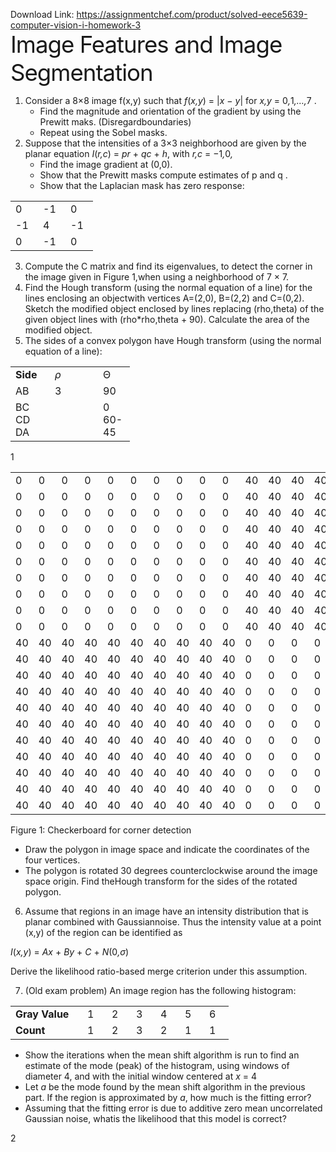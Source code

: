 Download Link: https://assignmentchef.com/product/solved-eece5639-computer-vision-i-homework-3
<br>
<span style="font-size: 2.61792em; letter-spacing: -1px; font-family: -apple-system, BlinkMacSystemFont, 'Segoe UI', Roboto, Oxygen-Sans, Ubuntu, Cantarell, 'Helvetica Neue', sans-serif;">Image Features and Image Segmentation</span>

<ol>

 <li>Consider a 8×8 image f(x,y) such that <em>f</em>(<em>x,y</em>) = |<em>x </em>− <em>y</em>| for <em>x,y </em>= 0<em>,</em>1<em>,…,</em>7 .

  <ul>

   <li>Find the magnitude and orientation of the gradient by using the Prewitt maks. (Disregardboundaries)</li>

   <li>Repeat using the Sobel masks.</li>

  </ul></li>

 <li>Suppose that the intensities of a 3×3 neighborhood are given by the planar equation <em>I</em>(<em>r,c</em>) = <em>pr </em>+ <em>qc </em>+ <em>h</em>, with <em>r,c </em>= −1<em>,</em>0<em>,</em>

  <ul>

   <li>Find the image gradient at (0,0).</li>

   <li>Show that the Prewitt masks compute estimates of p and q .</li>

   <li>Show that the Laplacian mask has zero response:</li>

  </ul></li>

</ol>

<table width="84">

 <tbody>

  <tr>

   <td width="28">0</td>

   <td width="28">-1</td>

   <td width="28">0</td>

  </tr>

  <tr>

   <td width="28">-1</td>

   <td width="28">4</td>

   <td width="28">-1</td>

  </tr>

  <tr>

   <td width="28">0</td>

   <td width="28">-1</td>

   <td width="28">0</td>

  </tr>

 </tbody>

</table>

<ol start="3">

 <li>Compute the C matrix and find its eigenvalues, to detect the corner in the image given in Figure 1,when using a neighborhood of 7 × 7.</li>

 <li>Find the Hough transform (using the normal equation of a line) for the lines enclosing an objectwith vertices A=(2,0), B=(2,2) and C=(0,2). Sketch the modified object enclosed by lines replacing (rho,theta) of the given object lines with (rho*rho,theta + 90). Calculate the area of the modified object.</li>

 <li>The sides of a convex polygon have Hough transform (using the normal equation of a line):</li>

</ol>

<table width="143">

 <tbody>

  <tr>

   <td width="47"><strong>Side</strong></td>

   <td width="61"><em>ρ</em></td>

   <td width="35">Θ</td>

  </tr>

  <tr>

   <td width="47">AB</td>

   <td width="61">3</td>

   <td width="35">90</td>

  </tr>

  <tr>

   <td width="47">BC CD DA</td>

   <td width="61"></td>

   <td width="35">0 60-45</td>

  </tr>

 </tbody>

</table>

1

<table width="584">

 <tbody>

  <tr>

   <td width="29">0</td>

   <td width="29">0</td>

   <td width="29">0</td>

   <td width="29">0</td>

   <td width="29">0</td>

   <td width="29">0</td>

   <td width="29">0</td>

   <td width="29">0</td>

   <td width="29">0</td>

   <td width="29">0</td>

   <td width="29">40</td>

   <td width="29">40</td>

   <td width="29">40</td>

   <td width="29">40</td>

   <td width="29">40</td>

   <td width="29">40</td>

   <td width="29">40</td>

   <td width="29">40</td>

   <td width="29">40</td>

   <td width="29">40</td>

  </tr>

  <tr>

   <td width="29">0</td>

   <td width="29">0</td>

   <td width="29">0</td>

   <td width="29">0</td>

   <td width="29">0</td>

   <td width="29">0</td>

   <td width="29">0</td>

   <td width="29">0</td>

   <td width="29">0</td>

   <td width="29">0</td>

   <td width="29">40</td>

   <td width="29">40</td>

   <td width="29">40</td>

   <td width="29">40</td>

   <td width="29">40</td>

   <td width="29">40</td>

   <td width="29">40</td>

   <td width="29">40</td>

   <td width="29">40</td>

   <td width="29">40</td>

  </tr>

  <tr>

   <td width="29">0</td>

   <td width="29">0</td>

   <td width="29">0</td>

   <td width="29">0</td>

   <td width="29">0</td>

   <td width="29">0</td>

   <td width="29">0</td>

   <td width="29">0</td>

   <td width="29">0</td>

   <td width="29">0</td>

   <td width="29">40</td>

   <td width="29">40</td>

   <td width="29">40</td>

   <td width="29">40</td>

   <td width="29">40</td>

   <td width="29">40</td>

   <td width="29">40</td>

   <td width="29">40</td>

   <td width="29">40</td>

   <td width="29">40</td>

  </tr>

  <tr>

   <td width="29">0</td>

   <td width="29">0</td>

   <td width="29">0</td>

   <td width="29">0</td>

   <td width="29">0</td>

   <td width="29">0</td>

   <td width="29">0</td>

   <td width="29">0</td>

   <td width="29">0</td>

   <td width="29">0</td>

   <td width="29">40</td>

   <td width="29">40</td>

   <td width="29">40</td>

   <td width="29">40</td>

   <td width="29">40</td>

   <td width="29">40</td>

   <td width="29">40</td>

   <td width="29">40</td>

   <td width="29">40</td>

   <td width="29">40</td>

  </tr>

  <tr>

   <td width="29">0</td>

   <td width="29">0</td>

   <td width="29">0</td>

   <td width="29">0</td>

   <td width="29">0</td>

   <td width="29">0</td>

   <td width="29">0</td>

   <td width="29">0</td>

   <td width="29">0</td>

   <td width="29">0</td>

   <td width="29">40</td>

   <td width="29">40</td>

   <td width="29">40</td>

   <td width="29">40</td>

   <td width="29">40</td>

   <td width="29">40</td>

   <td width="29">40</td>

   <td width="29">40</td>

   <td width="29">40</td>

   <td width="29">40</td>

  </tr>

  <tr>

   <td width="29">0</td>

   <td width="29">0</td>

   <td width="29">0</td>

   <td width="29">0</td>

   <td width="29">0</td>

   <td width="29">0</td>

   <td width="29">0</td>

   <td width="29">0</td>

   <td width="29">0</td>

   <td width="29">0</td>

   <td width="29">40</td>

   <td width="29">40</td>

   <td width="29">40</td>

   <td width="29">40</td>

   <td width="29">40</td>

   <td width="29">40</td>

   <td width="29">40</td>

   <td width="29">40</td>

   <td width="29">40</td>

   <td width="29">40</td>

  </tr>

  <tr>

   <td width="29">0</td>

   <td width="29">0</td>

   <td width="29">0</td>

   <td width="29">0</td>

   <td width="29">0</td>

   <td width="29">0</td>

   <td width="29">0</td>

   <td width="29">0</td>

   <td width="29">0</td>

   <td width="29">0</td>

   <td width="29">40</td>

   <td width="29">40</td>

   <td width="29">40</td>

   <td width="29">40</td>

   <td width="29">40</td>

   <td width="29">40</td>

   <td width="29">40</td>

   <td width="29">40</td>

   <td width="29">40</td>

   <td width="29">40</td>

  </tr>

  <tr>

   <td width="29">0</td>

   <td width="29">0</td>

   <td width="29">0</td>

   <td width="29">0</td>

   <td width="29">0</td>

   <td width="29">0</td>

   <td width="29">0</td>

   <td width="29">0</td>

   <td width="29">0</td>

   <td width="29">0</td>

   <td width="29">40</td>

   <td width="29">40</td>

   <td width="29">40</td>

   <td width="29">40</td>

   <td width="29">40</td>

   <td width="29">40</td>

   <td width="29">40</td>

   <td width="29">40</td>

   <td width="29">40</td>

   <td width="29">40</td>

  </tr>

  <tr>

   <td width="29">0</td>

   <td width="29">0</td>

   <td width="29">0</td>

   <td width="29">0</td>

   <td width="29">0</td>

   <td width="29">0</td>

   <td width="29">0</td>

   <td width="29">0</td>

   <td width="29">0</td>

   <td width="29">0</td>

   <td width="29">40</td>

   <td width="29">40</td>

   <td width="29">40</td>

   <td width="29">40</td>

   <td width="29">40</td>

   <td width="29">40</td>

   <td width="29">40</td>

   <td width="29">40</td>

   <td width="29">40</td>

   <td width="29">40</td>

  </tr>

  <tr>

   <td width="29">0</td>

   <td width="29">0</td>

   <td width="29">0</td>

   <td width="29">0</td>

   <td width="29">0</td>

   <td width="29">0</td>

   <td width="29">0</td>

   <td width="29">0</td>

   <td width="29">0</td>

   <td width="29">0</td>

   <td width="29">40</td>

   <td width="29">40</td>

   <td width="29">40</td>

   <td width="29">40</td>

   <td width="29">40</td>

   <td width="29">40</td>

   <td width="29">40</td>

   <td width="29">40</td>

   <td width="29">40</td>

   <td width="29">40</td>

  </tr>

  <tr>

   <td width="29">40</td>

   <td width="29">40</td>

   <td width="29">40</td>

   <td width="29">40</td>

   <td width="29">40</td>

   <td width="29">40</td>

   <td width="29">40</td>

   <td width="29">40</td>

   <td width="29">40</td>

   <td width="29">40</td>

   <td width="29">0</td>

   <td width="29">0</td>

   <td width="29">0</td>

   <td width="29">0</td>

   <td width="29">0</td>

   <td width="29">0</td>

   <td width="29">0</td>

   <td width="29">0</td>

   <td width="29">0</td>

   <td width="29">0</td>

  </tr>

  <tr>

   <td width="29">40</td>

   <td width="29">40</td>

   <td width="29">40</td>

   <td width="29">40</td>

   <td width="29">40</td>

   <td width="29">40</td>

   <td width="29">40</td>

   <td width="29">40</td>

   <td width="29">40</td>

   <td width="29">40</td>

   <td width="29">0</td>

   <td width="29">0</td>

   <td width="29">0</td>

   <td width="29">0</td>

   <td width="29">0</td>

   <td width="29">0</td>

   <td width="29">0</td>

   <td width="29">0</td>

   <td width="29">0</td>

   <td width="29">0</td>

  </tr>

  <tr>

   <td width="29">40</td>

   <td width="29">40</td>

   <td width="29">40</td>

   <td width="29">40</td>

   <td width="29">40</td>

   <td width="29">40</td>

   <td width="29">40</td>

   <td width="29">40</td>

   <td width="29">40</td>

   <td width="29">40</td>

   <td width="29">0</td>

   <td width="29">0</td>

   <td width="29">0</td>

   <td width="29">0</td>

   <td width="29">0</td>

   <td width="29">0</td>

   <td width="29">0</td>

   <td width="29">0</td>

   <td width="29">0</td>

   <td width="29">0</td>

  </tr>

  <tr>

   <td width="29">40</td>

   <td width="29">40</td>

   <td width="29">40</td>

   <td width="29">40</td>

   <td width="29">40</td>

   <td width="29">40</td>

   <td width="29">40</td>

   <td width="29">40</td>

   <td width="29">40</td>

   <td width="29">40</td>

   <td width="29">0</td>

   <td width="29">0</td>

   <td width="29">0</td>

   <td width="29">0</td>

   <td width="29">0</td>

   <td width="29">0</td>

   <td width="29">0</td>

   <td width="29">0</td>

   <td width="29">0</td>

   <td width="29">0</td>

  </tr>

  <tr>

   <td width="29">40</td>

   <td width="29">40</td>

   <td width="29">40</td>

   <td width="29">40</td>

   <td width="29">40</td>

   <td width="29">40</td>

   <td width="29">40</td>

   <td width="29">40</td>

   <td width="29">40</td>

   <td width="29">40</td>

   <td width="29">0</td>

   <td width="29">0</td>

   <td width="29">0</td>

   <td width="29">0</td>

   <td width="29">0</td>

   <td width="29">0</td>

   <td width="29">0</td>

   <td width="29">0</td>

   <td width="29">0</td>

   <td width="29">0</td>

  </tr>

  <tr>

   <td width="29">40</td>

   <td width="29">40</td>

   <td width="29">40</td>

   <td width="29">40</td>

   <td width="29">40</td>

   <td width="29">40</td>

   <td width="29">40</td>

   <td width="29">40</td>

   <td width="29">40</td>

   <td width="29">40</td>

   <td width="29">0</td>

   <td width="29">0</td>

   <td width="29">0</td>

   <td width="29">0</td>

   <td width="29">0</td>

   <td width="29">0</td>

   <td width="29">0</td>

   <td width="29">0</td>

   <td width="29">0</td>

   <td width="29">0</td>

  </tr>

  <tr>

   <td width="29">40</td>

   <td width="29">40</td>

   <td width="29">40</td>

   <td width="29">40</td>

   <td width="29">40</td>

   <td width="29">40</td>

   <td width="29">40</td>

   <td width="29">40</td>

   <td width="29">40</td>

   <td width="29">40</td>

   <td width="29">0</td>

   <td width="29">0</td>

   <td width="29">0</td>

   <td width="29">0</td>

   <td width="29">0</td>

   <td width="29">0</td>

   <td width="29">0</td>

   <td width="29">0</td>

   <td width="29">0</td>

   <td width="29">0</td>

  </tr>

  <tr>

   <td width="29">40</td>

   <td width="29">40</td>

   <td width="29">40</td>

   <td width="29">40</td>

   <td width="29">40</td>

   <td width="29">40</td>

   <td width="29">40</td>

   <td width="29">40</td>

   <td width="29">40</td>

   <td width="29">40</td>

   <td width="29">0</td>

   <td width="29">0</td>

   <td width="29">0</td>

   <td width="29">0</td>

   <td width="29">0</td>

   <td width="29">0</td>

   <td width="29">0</td>

   <td width="29">0</td>

   <td width="29">0</td>

   <td width="29">0</td>

  </tr>

  <tr>

   <td width="29">40</td>

   <td width="29">40</td>

   <td width="29">40</td>

   <td width="29">40</td>

   <td width="29">40</td>

   <td width="29">40</td>

   <td width="29">40</td>

   <td width="29">40</td>

   <td width="29">40</td>

   <td width="29">40</td>

   <td width="29">0</td>

   <td width="29">0</td>

   <td width="29">0</td>

   <td width="29">0</td>

   <td width="29">0</td>

   <td width="29">0</td>

   <td width="29">0</td>

   <td width="29">0</td>

   <td width="29">0</td>

   <td width="29">0</td>

  </tr>

  <tr>

   <td width="29">40</td>

   <td width="29">40</td>

   <td width="29">40</td>

   <td width="29">40</td>

   <td width="29">40</td>

   <td width="29">40</td>

   <td width="29">40</td>

   <td width="29">40</td>

   <td width="29">40</td>

   <td width="29">40</td>

   <td width="29">0</td>

   <td width="29">0</td>

   <td width="29">0</td>

   <td width="29">0</td>

   <td width="29">0</td>

   <td width="29">0</td>

   <td width="29">0</td>

   <td width="29">0</td>

   <td width="29">0</td>

   <td width="29">0</td>

  </tr>

  <tr>

   <td width="29">40</td>

   <td width="29">40</td>

   <td width="29">40</td>

   <td width="29">40</td>

   <td width="29">40</td>

   <td width="29">40</td>

   <td width="29">40</td>

   <td width="29">40</td>

   <td width="29">40</td>

   <td width="29">40</td>

   <td width="29">0</td>

   <td width="29">0</td>

   <td width="29">0</td>

   <td width="29">0</td>

   <td width="29">0</td>

   <td width="29">0</td>

   <td width="29">0</td>

   <td width="29">0</td>

   <td width="29">0</td>

   <td width="29">0</td>

  </tr>

 </tbody>

</table>

Figure 1: Checkerboard for corner detection

<ul>

 <li>Draw the polygon in image space and indicate the coordinates of the four vertices.</li>

 <li>The polygon is rotated 30 degrees counterclockwise around the image space origin. Find theHough transform for the sides of the rotated polygon.</li>

</ul>

<ol start="6">

 <li>Assume that regions in an image have an intensity distribution that is planar combined with Gaussiannoise. Thus the intensity value at a point (x,y) of the region can be identified as</li>

</ol>

<em>I</em>(<em>x,y</em>) = <em>Ax </em>+ <em>By </em>+ <em>C </em>+ <em>N</em>(0<em>,σ</em>)

Derive the likelihood ratio-based merge criterion under this assumption.

<ol start="7">

 <li>(Old exam problem) An image region has the following histogram:</li>

</ol>

<table width="238">

 <tbody>

  <tr>

   <td width="99"><strong>Gray Value</strong></td>

   <td width="23">1</td>

   <td width="23">2</td>

   <td width="23">3</td>

   <td width="23">4</td>

   <td width="23">5</td>

   <td width="23">6</td>

  </tr>

  <tr>

   <td width="99"><strong>Count</strong></td>

   <td width="23">1</td>

   <td width="23">2</td>

   <td width="23">3</td>

   <td width="23">2</td>

   <td width="23">1</td>

   <td width="23">1</td>

  </tr>

 </tbody>

</table>

<ul>

 <li>Show the iterations when the mean shift algorithm is run to find an estimate of the mode (peak) of the histogram, using windows of diameter 4, and with the initial window centered at <em>x </em>= 4</li>

 <li>Let <em>a </em>be the mode found by the mean shift algorithm in the previous part. If the region is approximated by <em>a</em>, how much is the fitting error?</li>

 <li>Assuming that the fitting error is due to additive zero mean uncorrelated Gaussian noise, whatis the likelihood that this model is correct?</li>

</ul>

2